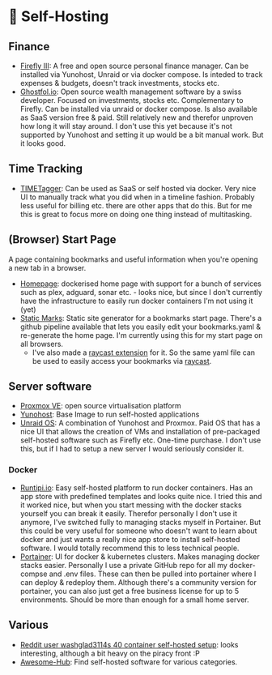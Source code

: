 # 📀 Self-Hosting

## Finance

* [Firefly III](https://firefly-iii.org/): A free and open source personal finance manager. Can be installed via Yunohost, Unraid or via docker compose. Is inteded to track expenses & budgets, doesn't track investments, stocks etc.
* [Ghostfol.io](https://ghostfol.io/en/home/overview): Open source wealth management software by a swiss developer. Focused on investments, stocks etc. Complementary to Firefly. Can be installed via unraid or docker compose. Is also available as SaaS version free & paid. Still relatively new and therefor unproven how long it will stay around. I don't use this yet because it's not supported by Yunohost and setting it up would be a bit manual work. But it looks good.

## Time Tracking

* [TIMETagger](https://timetagger.app/): Can be used as SaaS or self hosted via docker. Very nice UI to manually track what you did when in a timeline fashion. Probably less useful for billing etc. there are other apps that do this. But for me this is great to focus more on doing one thing instead of multitasking.

## (Browser) Start Page

A page containing bookmarks and useful information when you're opening a new tab in a browser.

* [Homepage](https://github.com/benphelps/homepage): dockerised home page with support for a bunch of services such as plex, adguard, sonar etc. - looks nice, but since I don't currently have the infrastructure to easily run docker containers I'm not using it (yet)
* [Static Marks](https://github.com/darekkay/static-marks): Static site generator for a bookmarks start page. There's a github pipeline available that lets you easily edit your bookmarks.yaml & re-generate the home page. I'm currently using this for my start page on all browsers.
  * I've also made a [raycast extension](https://www.raycast.com/aerobless/static-marks#readme) for it. So the same yaml file can be used to easily access your bookmarks via [raycast](../operating-systems/macos.md#useful-apps).

## Server software

* [Proxmox VE](../operating-systems/linux/proxmox-ve.md): open source virtualisation platform
* [Yunohost](https://yunohost.org/): Base Image to run self-hosted applications
* [Unraid OS](https://unraid.net/product): A combination of Yunohost and Proxmox. Paid OS that has a nice UI that allows the creation of VMs and installation of pre-packaged self-hosted software such as Firefly etc. One-time purchase. I don't use this, but if I had to setup a new server I would seriously consider it.

### Docker

* [Runtipi.io](https://www.runtipi.io/): Easy self-hosted platform to run docker containers. Has an app store with predefined templates and looks quite nice. I tried this and it worked nice, but when you start messing with the docker stacks yourself you can break it easily. Therefor personally I don't use it anymore, I've switched fully to managing stacks myself in Portainer. But this could be very useful for someone who doesn't want to learn about docker and just wants a really nice app store to install self-hosted software. I would totally recommend this to less technical people.
* [Portainer](https://www.portainer.io/): UI for docker & kubernetes clusters. Makes managing docker stacks easier. Personally I use a private GitHub repo for all my docker-compse and .env files. These can then be pulled into portainer where I can deploy & redeploy them. Although there's a community version for portainer, you can also just get a free business license for up to 5 environments. Should be more than enough for a small home server.

## Various

* [Reddit user washglad3114s 40 container self-hosted setup](https://www.reddit.com/r/selfhosted/comments/10wyzxh/40\_containers\_counting/?utm\_source=share\&utm\_medium=ios\_app\&utm\_name=iossmf): looks interesting, although a bit heavy on the piracy front :P
* [Awesome-Hub](https://awesomehub.js.org/list/selfhosted): Find self-hosted software for various categories.
